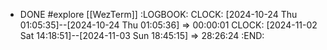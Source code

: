 - DONE #explore [[WezTerm]]
  :LOGBOOK:
  CLOCK: [2024-10-24 Thu 01:05:35]--[2024-10-24 Thu 01:05:36] =>  00:00:01
  CLOCK: [2024-11-02 Sat 14:18:51]--[2024-11-03 Sun 18:45:15] =>  28:26:24
  :END: